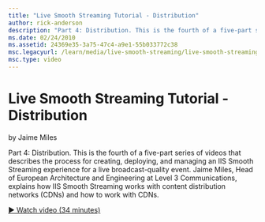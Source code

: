 ```yaml
---
title: "Live Smooth Streaming Tutorial - Distribution"
author: rick-anderson
description: "Part 4: Distribution. This is the fourth of a five-part series of videos that describes the process for creating, deploying, and managing an IIS Smooth Strea..."
ms.date: 02/24/2010
ms.assetid: 24369e35-3a75-47c4-a9e1-55b033772c38
msc.legacyurl: /learn/media/live-smooth-streaming/live-smooth-streaming-tutorial-distribution
msc.type: video
---
```

# Live Smooth Streaming Tutorial - Distribution

by Jaime Miles

Part 4: Distribution. This is the fourth of a five-part series of videos that describes the process for creating, deploying, and managing an IIS Smooth Streaming experience for a live broadcast-quality event. Jaime Miles, Head of European Architecture and Engineering at Level 3 Communications, explains how IIS Smooth Streaming works with content distribution networks (CDNs) and how to work with CDNs.

[&#9654; Watch video (34 minutes)](https://channel9.msdn.com/Blogs/IIS-NET-Site-Videos/live-smooth-streaming-tutorial-distribution)
